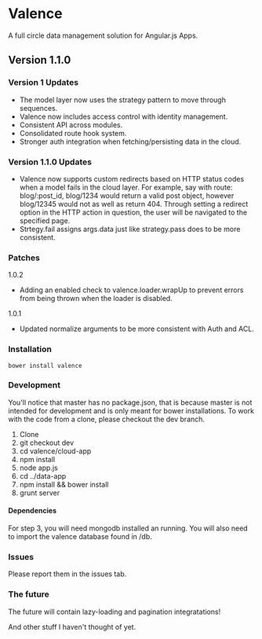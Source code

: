 # Valence
A full circle data management solution for Angular.js Apps.

## Version 1.1.0

 ### Version 1 Updates
  * The model layer now uses the strategy pattern to move through sequences.
  * Valence now includes access control with identity management.
  * Consistent API across modules.
  * Consolidated route hook system.
  * Stronger auth integration when fetching/persisting data in the cloud.

 ### Version 1.1.0 Updates
  * Valence now supports custom redirects based on HTTP status codes when a model fails in the cloud layer. For example, say with route: blog/:post_id, blog/1234 would return a valid post object, however blog/12345 would not as well as return 404. Through setting a redirect option in the HTTP action in question, the user will be navigated to the specified page.
 * Strtegy.fail assigns args.data just like strategy.pass does to be more consistent.

 ### Patches

  1.0.2
   * Adding an enabled check to valence.loader.wrapUp to prevent errors from being thrown when the loader is disabled.
 
  1.0.1
   * Updated normalize arguments to be more consistent with Auth and ACL.

### Installation

    bower install valence

### Development

You'll notice that master has no package.json, that is because master is not intended for development and is only meant for bower installations. To work with the code from a clone, please checkout the dev branch.

1. Clone
2. git checkout dev
3. cd valence/cloud-app
4. npm install
5. node app.js
6. cd ../data-app
7. npm install && bower install
8. grunt server

#### Dependencies

For step 3, you will need mongodb installed an running. You will also need to import the valence database found in /db.

### Issues

Please report them in the issues tab.

### The future

The future will contain lazy-loading and pagination integratations!

And other stuff I haven't thought of yet.


